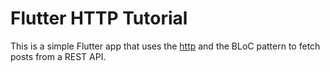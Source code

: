 # Flutter HTTP Tutorial
This is a simple Flutter app that uses the [http](https://pub.dev/packages/http) and the BLoC pattern to fetch posts from a REST API.
